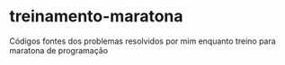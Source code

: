 # treinamento-maratona
Códigos fontes dos problemas resolvidos por mim enquanto treino para maratona de programação
